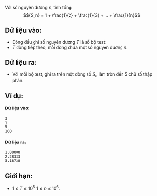 Với số nguyên dương $n$, tính tổng:
$${S_n} = 1 + \frac{1}{2} + \frac{1}{3} + ... + \frac{1}{n}$$
 
## Dữ liệu vào:
- Dòng đầu ghi số nguyên dương $T$ là số bộ test;
- $T$ dòng tiếp theo, mỗi dòng chứa một số nguyên dương $n$.

## Dữ liệu ra:
- Với mỗi bộ test, ghi ra trên một dòng số $S_n$ làm tròn đến $5$ chữ số thập phân.

## Ví dụ:
#### Dữ liệu vào:
```
3
1
5
100
```

#### Dữ liệu ra:
```
1.00000
2.28333
5.18738
```

## Giới hạn:
- $1 ≤ T ≤ 10^5, 1 ≤ n ≤ 10^6$.